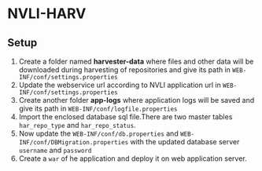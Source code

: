 # NVLI-HARV
## Setup
1. Create a folder named **harvester-data** where files and other data will be downloaded during harvesting of repositories and give its path in `WEB-INF/conf/settings.properties`
2. Update the webservice url according to NVLI application url in `WEB-INF/conf/settings.properties`
3. Create another folder **app-logs** where application logs will be saved and give its path in `WEB-INF/conf/logfile.properties`
4. Import the enclosed database sql file.There are two master tables `har_repo_type` and `har_repo_status`.
5. Now update the `WEB-INF/conf/db.properties` and `WEB-INF/conf/DBMigration.properties` with the updated database server `username` and `password`
6. Create a `war` of he application and deploy it on web application server.
